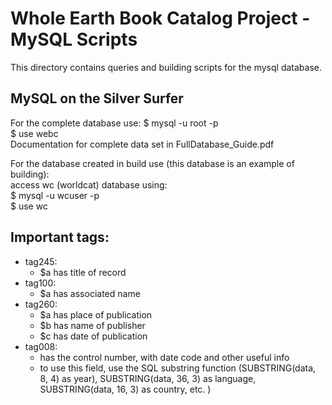 # Whole Earth Book Catalog Project - MySQL Scripts
This directory contains queries and building scripts for the mysql database.

## MySQL on the Silver Surfer
For the complete database use:
$ mysql -u root -p                
$ use webc                
Documentation for complete data set in FullDatabase_Guide.pdf
 
For the database created in build use (this database is an example of building):                   
access wc (worldcat) database  using:           
$ mysql -u wcuser -p         
$ use wc           
                         
## Important tags:
- tag245: 
	- $a has title of record
- tag100:
	- $a has associated name
- tag260:
	- $a has place of publication
	- $b has name of publisher 
	- $c has date of publication
- tag008:
	- has the control number, with date code and other useful info
	- to use this field, use the SQL substring function (SUBSTRING(data, 8, 4) as year), SUBSTRING(data, 36, 3) as language, SUBSTRING(data, 16, 3) as country, etc. )
